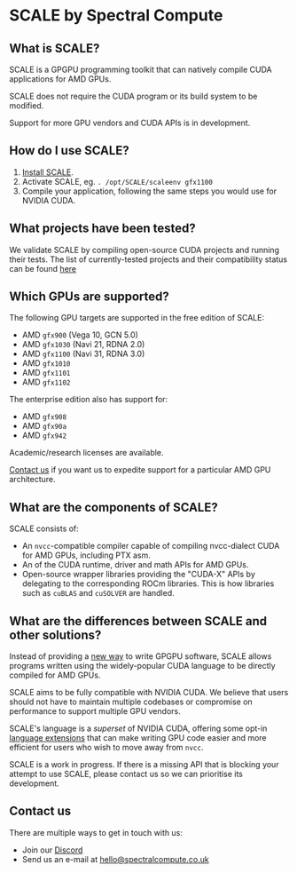 # SCALE by Spectral Compute

## What is SCALE?

SCALE is a GPGPU programming toolkit that can natively compile CUDA 
applications for AMD GPUs.

SCALE does not require the CUDA program or its build system to be modified.

Support for more GPU vendors and CUDA APIs is in development.

## How do I use SCALE?

1. [Install SCALE](./manual/how-to-install.md).
2. Activate SCALE, eg. `. /opt/SCALE/scaleenv gfx1100`
3. Compile your application, following the same steps you would use for 
   NVIDIA CUDA.

## What projects have been tested?

We validate SCALE by compiling open-source CUDA projects and running their
tests. The list of currently-tested projects and their compatibility status
can be found [here](https://github.com/spectral-compute/scale-validation/tree/master?tab=readme-ov-file#current-status)

## Which GPUs are supported?

The following GPU targets are supported in the free edition of SCALE:

- AMD `gfx900` (Vega 10, GCN 5.0)
- AMD `gfx1030` (Navi 21, RDNA 2.0)
- AMD `gfx1100` (Navi 31, RDNA 3.0)
- AMD `gfx1010`
- AMD `gfx1101`
- AMD `gfx1102`

The enterprise edition also has support for:

- AMD `gfx908`
- AMD `gfx90a`
- AMD `gfx942`

Academic/research licenses are available.

[Contact us](#contact-us) if you want us to expedite support for a particular AMD GPU
architecture.

## What are the components of SCALE?

SCALE consists of:

- An `nvcc`-compatible compiler capable of compiling nvcc-dialect CUDA for AMD
  GPUs, including PTX asm.
- An of the CUDA runtime, driver and math APIs for AMD GPUs.
- Open-source wrapper libraries providing the "CUDA-X" APIs by delegating to the
  corresponding ROCm libraries.
  This is how libraries such as `cuBLAS` and `cuSOLVER` are handled.

## What are the differences between SCALE and other solutions?

Instead of providing a [new way](https://xkcd.com/927/) to write GPGPU 
software, SCALE allows programs written using the widely-popular CUDA
language to be directly compiled for AMD GPUs.

SCALE aims to be fully compatible with NVIDIA CUDA. We believe that users 
should not have to maintain multiple codebases or compromise on performance
to support multiple GPU vendors.

SCALE's language is a _superset_ of NVIDIA CUDA, offering some opt-in
[language extensions](./manual/language-extensions.md)
that can make writing GPU code easier and more efficient for users who wish
to move away from `nvcc`.

SCALE is a work in progress. If there is a missing API that is blocking your
attempt to use SCALE, please contact us so we can prioritise its development.

## Contact us

There are multiple ways to get in touch with us:

 - Join our [Discord](https://discord.gg/KNpgGbTc38)
 - Send us an e-mail at [hello@spectralcompute.co.uk](mailto:hello@spectralcompute.co.uk)
